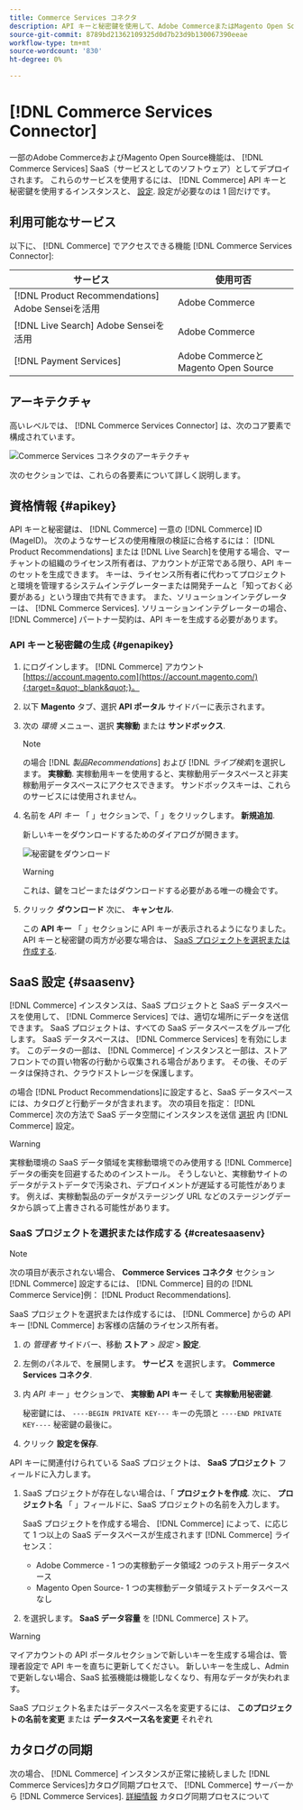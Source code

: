 ```yaml
---
title: Commerce Services コネクタ
description: API キーと秘密鍵を使用して、Adobe CommerceまたはMagento Open Sourceインスタンスをサービスに統合する方法について説明します。
source-git-commit: 8789bd21362109325d0d7b23d9b130067390eeae
workflow-type: tm+mt
source-wordcount: '830'
ht-degree: 0%

---
```


# [!DNL Commerce Services Connector]

一部のAdobe CommerceおよびMagento Open Source機能は、 [!DNL Commerce Services]  SaaS（サービスとしてのソフトウェア）としてデプロイされます。 これらのサービスを使用するには、 [!DNL Commerce] API キーと秘密鍵を使用するインスタンスと、 [設定](https://docs.magento.com/user-guide/configuration/services/saas.html). 設定が必要なのは 1 回だけです。

## 利用可能なサービス

以下に、 [!DNL Commerce] でアクセスできる機能 [!DNL Commerce Services Connector]:

| サービス | 使用可否 |
| ---|--- |
| [!DNL Product Recommendations] Adobe Senseiを活用 | Adobe Commerce |
| [!DNL Live Search] Adobe Senseiを活用 | Adobe Commerce |
| [!DNL Payment Services] | Adobe CommerceとMagento Open Source |

## アーキテクチャ

高いレベルでは、 [!DNL Commerce Services Connector] は、次のコア要素で構成されています。

![Commerce Services コネクタのアーキテクチャ](assets/saas-config-sync-workflow.png)

次のセクションでは、これらの各要素について詳しく説明します。

## 資格情報 {#apikey}

API キーと秘密鍵は、 [!DNL Commerce] 一意の [!DNL Commerce] ID (MageID)。 次のようなサービスの使用権限の検証に合格するには： [!DNL Product Recommendations] または [!DNL Live Search]を使用する場合、マーチャントの組織のライセンス所有者は、アカウントが正常である限り、API キーのセットを生成できます。 キーは、ライセンス所有者に代わってプロジェクトと環境を管理するシステムインテグレーターまたは開発チームと「知っておく必要がある」という理由で共有できます。 また、ソリューションインテグレーターは、 [!DNL Commerce Services]. ソリューションインテグレーターの場合、 [!DNL Commerce] パートナー契約は、API キーを生成する必要があります。

### API キーと秘密鍵の生成 {#genapikey}

1. にログインします。 [!DNL Commerce] アカウント [https://account.magento.com](https://account.magento.com/){:target=&quot;_blank&quot;}。

1. 以下 **Magento** タブ、選択 **API ポータル** サイドバーに表示されます。

1. 次の _環境_ メニュー、選択 **実稼動** または **サンドボックス**.

   >[!NOTE]
   >
   > の場合 [!DNL _製品Recommendations_] および [!DNL _ライブ検索_]&#x200B;を選択します。 **実稼動**. 実稼動用キーを使用すると、実稼動用データスペースと非実稼動用データスペースにアクセスできます。 サンドボックスキーは、これらのサービスには使用されません。

1. 名前を _API キー_ 「 」セクションで、「 」をクリックします。 **新規追加**.

   新しいキーをダウンロードするためのダイアログが開きます。

   ![秘密鍵をダウンロード](assets/download-api-private-key.png)

   >[!WARNING]
   >
   > これは、鍵をコピーまたはダウンロードする必要がある唯一の機会です。

1. クリック **ダウンロード** 次に、 **キャンセル**.

   この **API キー** 「 」セクションに API キーが表示されるようになりました。 API キーと秘密鍵の両方が必要な場合は、 [SaaS プロジェクトを選択または作成する](#createsaasenv).

## SaaS 設定 {#saasenv}

[!DNL Commerce] インスタンスは、SaaS プロジェクトと SaaS データスペースを使用して、 [!DNL Commerce Services] では、適切な場所にデータを送信できます。 SaaS プロジェクトは、すべての SaaS データスペースをグループ化します。 SaaS データスペースは、 [!DNL Commerce Services] を有効にします。 このデータの一部は、 [!DNL Commerce] インスタンスと一部は、ストアフロントでの買い物客の行動から収集される場合があります。 その後、そのデータは保持され、クラウドストレージを保護します。

の場合 [!DNL Product Recommendations]に設定すると、SaaS データスペースには、カタログと行動データが含まれます。 次の項目を指定： [!DNL Commerce] 次の方法で SaaS データ空間にインスタンスを送信 [選択](https://docs.magento.com/user-guide/configuration/services/saas.html) 内 [!DNL Commerce] 設定。

>[!WARNING]
>
> 実稼動環境の SaaS データ領域を実稼動環境でのみ使用する [!DNL Commerce] データの衝突を回避するためのインストール。 そうしないと、実稼動サイトのデータがテストデータで汚染され、デプロイメントが遅延する可能性があります。 例えば、実稼動製品のデータがステージング URL などのステージングデータから誤って上書きされる可能性があります。

### SaaS プロジェクトを選択または作成する {#createsaasenv}

>[!NOTE]
>
> 次の項目が表示されない場合、 **Commerce Services コネクタ** セクション [!DNL Commerce] 設定するには、 [!DNL Commerce] 目的の [!DNL Commerce Service]例： [!DNL Product Recommendations].

SaaS プロジェクトを選択または作成するには、 [!DNL Commerce] からの API キー [!DNL Commerce] お客様の店舗のライセンス所有者。

1. の _管理者_ サイドバー、移動 **ストア** > _設定_ > **設定**.

1. 左側のパネルで、を展開します。 **サービス** を選択します。 **Commerce Services コネクタ**.

1. 内 _API キー_ 」セクションで、 **実稼動 API キー** そして **実稼動用秘密鍵**.

   秘密鍵には、 `----BEGIN PRIVATE KEY---` キーの先頭と `----END PRIVATE KEY----` 秘密鍵の最後に。

1. クリック **設定を保存**.

API キーに関連付けられている SaaS プロジェクトは、 **SaaS プロジェクト** フィールドに入力します。

1. SaaS プロジェクトが存在しない場合は、「 **プロジェクトを作成**. 次に、 **プロジェクト名** 「 」フィールドに、SaaS プロジェクトの名前を入力します。

   SaaS プロジェクトを作成する場合、 [!DNL Commerce] によって、に応じて 1 つ以上の SaaS データスペースが生成されます [!DNL Commerce] ライセンス：
   - Adobe Commerce - 1 つの実稼動データ領域2 つのテスト用データスペース
   - Magento Open Source- 1 つの実稼動データ領域テストデータスペースなし

1. を選択します。 **SaaS データ容量** を [!DNL Commerce] ストア。

>[!WARNING]
>
> マイアカウントの API ポータルセクションで新しいキーを生成する場合は、管理者設定で API キーを直ちに更新してください。 新しいキーを生成し、Admin で更新しない場合、SaaS 拡張機能は機能しなくなり、有用なデータが失われます。

SaaS プロジェクト名またはデータスペース名を変更するには、 **このプロジェクトの名前を変更** または **データスペース名を変更** それぞれ

## カタログの同期

次の場合、 [!DNL Commerce] インスタンスが正常に接続しました [!DNL Commerce Services]カタログ同期プロセスで、 [!DNL Commerce] サーバーから [!DNL Commerce Services]. [詳細情報](catalog-sync.md) カタログ同期プロセスについて
